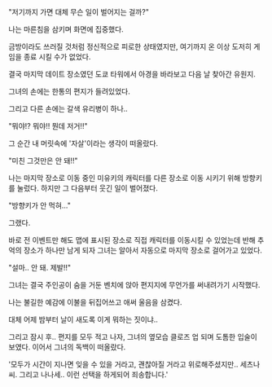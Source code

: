 "저기까지 가면 대체 무슨 일이 벌어지는 걸까?"

나는 마른침을 삼키며 화면에 집중했다.

금방이라도 쓰러질 것처럼 정신적으로 피로한 상태였지만, 여기까지 온 이상 도저히 게임을 종료 시킬 수가 없었다.

결국 마지막 데이트 장소였던 도쿄 타워에서 아경을 바라보고 다음 날 찾아간 유원지.

그녀의 손에는 한통의 편지가 들려있었다.

그리고 다른 손에는 갈색 유리병이 하나..

"뭐야!? 뭐야!! 뭔데 저거!!"

그 순간 내 머릿속에 '자살'이라는 생각이 떠올랐다.

"미친 그것만은 안 돼!!"

나는 마지막 장소로 이동 중인 미유키의 캐릭터를 다른 장소로 이동 시키기 위해 방향키를 눌렀다. 하지만 그 다음부터 웃긴 일이 벌어졌다.

"방향키가 안 먹혀..."

그랬다.

바로 전 이벤트만 해도 맵에 표시된 장소로 직접 캐릭터를 이동시킬 수 있었는데 반해 추억의 장소가 하나만 남게 되자 그녀는 알아서 자동으로 마지막 장소로 걸어가고 있었다. 

"설마.. 안 돼. 제발!!"

그녀는 결국 주인공이 숨을 거둔 벤치에 앉아 편지지에 무언가를 써내려가기 시작했다.

나는 불길한 예감에 이불을 뒤집어쓰고 애써 울음을 삼켰다.

대체 어제 밤부터 날이 새도록 이게 뭐하는 짓이냐.. 

그리고 잠시 후.. 편지를 모두 적고 나자, 그녀의 옆모습 클로즈 업 되며 도톰한 입술이 보였다. 이어서 그녀의 독백이 떠올랐다.

'모두가 시간이 지나면 잊을 수 있을 거라고, 괜찮아질 거라고 위로해주셨지만.. 세츠나씨. 그리고 나나세.. 이런 선택을 하게되어 죄송합니다.'